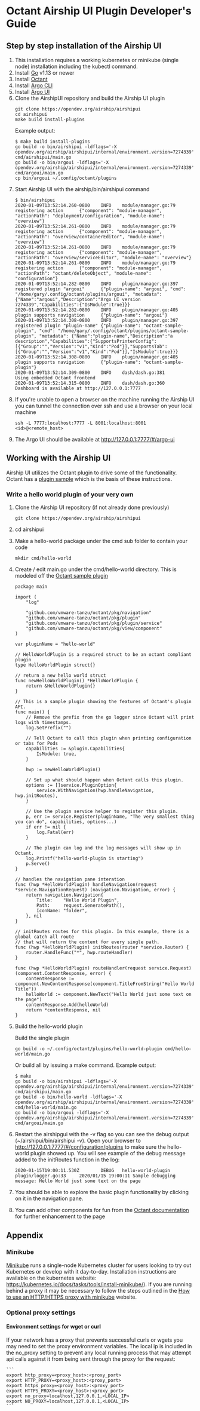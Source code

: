 # Octant Airship UI Plugin Developer's Guide

## Step by step installation of the Airship UI

1. This installation requires a working kubernetes or minikube (single node) installation including the kubectl command.
2. Install [Go](https://golang.org/dl/) v1.13 or newer
3. Install [Octant](https://github.com/vmware-tanzu/octant)
4. Install [Argo CLI](https://github.com/argoproj/argo/blob/master/docs/getting-started.md)
5. Install [Argo UI](https://github.com/argoproj/argo/blob/master/README.md)
6. Clone the AirshipUI repository and build the Airship UI plugin
    ```
    git clone https://opendev.org/airship/airshipui
    cd airshipui
    make build install-plugins
    ```
    Example output:
    ```
    $ make build install-plugins
    go build -o bin/airshipui -ldflags='-X opendev.org/airship/airshipui/internal/environment.version=7274339' cmd/airshipui/main.go
    go build -o bin/argoui -ldflags='-X opendev.org/airship/airshipui/internal/environment.version=7274339' cmd/argoui/main.go
    cp bin/argoui ~/.config/octant/plugins
    ```
7. Start Airship UI with the airship/bin/airshipui command
    ```
    $ bin/airshipui
    2020-01-09T13:52:14.260-0800    INFO    module/manager.go:79    registering action      {"component": "module-manager", "actionPath": "deployment/configuration", "module-name": "overview"}
    2020-01-09T13:52:14.261-0800    INFO    module/manager.go:79    registering action      {"component": "module-manager", "actionPath": "overview/containerEditor", "module-name": "overview"}
    2020-01-09T13:52:14.261-0800    INFO    module/manager.go:79    registering action      {"component": "module-manager", "actionPath": "overview/serviceEditor", "module-name": "overview"}
    2020-01-09T13:52:14.261-0800    INFO    module/manager.go:79    registering action      {"component": "module-manager", "actionPath": "octant/deleteObject", "module-name": "configuration"}
    2020-01-09T13:52:14.282-0800    INFO    plugin/manager.go:397   registered plugin "argoui"      {"plugin-name": "argoui", "cmd": "/home/gary/.config/octant/plugins/argoui", "metadata": {"Name":"argoui","Description":"Argo UI version 7274339","Capabilities":{"IsModule":true}}}
    2020-01-09T13:52:14.282-0800    INFO    plugin/manager.go:405   plugin supports navigation      {"plugin-name": "argoui"}
    2020-01-09T13:52:14.308-0800    INFO    plugin/manager.go:397   registered plugin "plugin-name" {"plugin-name": "octant-sample-plugin", "cmd": "/home/gary/.config/octant/plugins/octant-sample-plugin", "metadata": {"Name":"plugin-name","Description":"a description","Capabilities":{"SupportsPrinterConfig":[{"Group":"","Version":"v1","Kind":"Pod"}],"SupportsTab":[{"Group":"","Version":"v1","Kind":"Pod"}],"IsModule":true}}}
    2020-01-09T13:52:14.308-0800    INFO    plugin/manager.go:405   plugin supports navigation      {"plugin-name": "octant-sample-plugin"}
    2020-01-09T13:52:14.309-0800    INFO    dash/dash.go:381        Using embedded Octant frontend
    2020-01-09T13:52:14.315-0800    INFO    dash/dash.go:360        Dashboard is available at http://127.0.0.1:7777
    ```
8. If you're unable to open a browser on the machine running the Airship UI you can tunnel the connection over ssh and use a browser on your local machine
    ```
    ssh -L 7777:localhost:7777 -L 8001:localhost:8001 <id>@<remote_host>
    ```
9. The Argo UI should be available at http://127.0.0.1:7777/#/argo-ui

## Working with the Airship UI
Airship UI utilizes the Octant plugin to drive some of the functionality.  Octant has a [plugin sample](https://github.com/vmware-tanzu/octant/blob/master/cmd/octant-sample-plugin/main.go) which is the basis of these instructions.

### Write a hello world plugin of your very own
1. Clone the Airship UI repository (if not already done previously)
    ```
    git clone https://opendev.org/airship/airshipui
    ```
2. cd airshipui
3. Make a hello-world package under the cmd sub folder to contain your code
    ```
    mkdir cmd/hello-world
    ```
4. Create / edit main.go under the cmd/hello-world directory.  This is modeled off the [Octant sample plugin](https://github.com/vmware-tanzu/octant/blob/master/cmd/octant-sample-plugin/main.go)
    ```
	package main

	import (
		"log"

		"github.com/vmware-tanzu/octant/pkg/navigation"
		"github.com/vmware-tanzu/octant/pkg/plugin"
		"github.com/vmware-tanzu/octant/pkg/plugin/service"
		"github.com/vmware-tanzu/octant/pkg/view/component"
	)

	var pluginName = "hello-world"

	// HelloWorldPlugin is a required struct to be an octant compliant plugin
	type HelloWorldPlugin struct{}

	// return a new hello world struct
	func newHelloWorldPlugin() *HelloWorldPlugin {
		return &HelloWorldPlugin{}
	}

	// This is a sample plugin showing the features of Octant's plugin API.
	func main() {
		// Remove the prefix from the go logger since Octant will print logs with timestamps.
		log.SetPrefix("")

		// Tell Octant to call this plugin when printing configuration or tabs for Pods
		capabilities := &plugin.Capabilities{
			IsModule: true,
		}

		hwp := newHelloWorldPlugin()

		// Set up what should happen when Octant calls this plugin.
		options := []service.PluginOption{
			service.WithNavigation(hwp.handleNavigation, hwp.initRoutes),
		}

		// Use the plugin service helper to register this plugin.
		p, err := service.Register(pluginName, "The very smallest thing you can do", capabilities, options...)
		if err != nil {
			log.Fatal(err)
		}

		// The plugin can log and the log messages will show up in Octant.
		log.Printf("hello-world-plugin is starting")
		p.Serve()
	}

	// handles the navigation pane interation
	func (hwp *HelloWorldPlugin) handleNavigation(request *service.NavigationRequest) (navigation.Navigation, error) {
		return navigation.Navigation{
			Title:    "Hello World Plugin",
			Path:     request.GeneratePath(),
			IconName: "folder",
		}, nil
	}

	// initRoutes routes for this plugin. In this example, there is a global catch all route
	// that will return the content for every single path.
	func (hwp *HelloWorldPlugin) initRoutes(router *service.Router) {
		router.HandleFunc("*", hwp.routeHandler)
	}

	func (hwp *HelloWorldPlugin) routeHandler(request service.Request) (component.ContentResponse, error) {
		contentResponse := component.NewContentResponse(component.TitleFromString("Hello World Title"))
		helloWorld := component.NewText("Hello World just some text on the page")
		contentResponse.Add(helloWorld)
		return *contentResponse, nil
	}
    ```
5. Build the hello-world plugin

    Build the single plugin
    ```
    go build -o ~/.config/octant/plugins/hello-world-plugin cmd/hello-world/main.go
    ```

    Or build all by issuing a make command.  Example output:
    ```
    $ make
    go build -o bin/airshipui -ldflags='-X opendev.org/airship/airshipui/internal/environment.version=7274339' cmd/airshipui/main.go
    go build -o bin/hello-world -ldflags='-X opendev.org/airship/airshipui/internal/environment.version=7274339' cmd/hello-world/main.go
    go build -o bin/argoui -ldflags='-X opendev.org/airship/airshipui/internal/environment.version=7274339' cmd/argoui/main.go
    ```
6. Restart the airshipgui with the -v flag so you can see the debug output (~/airshipui/bin/airshipui -v).  Open your browser to http://127.0.0.1:7777/#/configuration/plugins to make sure the hello-world plugin showed up.
    You will see example of the debug message added to the initRoutes function in the log:
    ```
    2020-01-15T19:00:11.530Z        DEBUG   hello-world-plugin      plugin/logger.go:33     2020/01/15 19:00:11 Sample debugging message: Hello World just some text on the page
    ```
7. You should be able to explore the basic plugin functionality by clicking on it in the navigation pane.
8. You can add other components for fun from the [Octant documentation](https://octant.dev/docs/master/plugins/reference/#component-text) for further enhancement to the page

## Appendix
### Minikube
[Minikube](https://kubernetes.io/docs/setup/learning-environment/minikube/) runs a single-node Kubernetes cluster for users looking to try out Kubernetes or develop with it day-to-day.  Installation instructions are available on the kubernetes website: https://kubernetes.io/docs/tasks/tools/install-minikube/).  If you are running behind a proxy it may be necessary to follow the steps outlined in the [How to use an HTTP/HTTPS proxy with minikube](https://minikube.sigs.k8s.io/docs/reference/networking/proxy/) website.

### Optional proxy settings
#### Environment settings for wget or curl
If your network has a proxy that prevents successful curls or wgets you may need to set the proxy environment variables.  The local ip is included in the no_proxy setting to prevent any local running process that may attempt api calls against it from being sent through the proxy for the request:

    ```
    export http_proxy=<proxy_host>:<proxy_port>
    export HTTP_PROXY=<proxy_host>:<proxy_port>
    export https_proxy=<proxy_host>:<proxy_port>
    export HTTPS_PROXY=<proxy_host>:<proxy_port>
    export no_proxy=localhost,127.0.0.1,<LOCAL_IP>
    export NO_PROXY=localhost,127.0.0.1,<LOCAL_IP>
    ```
